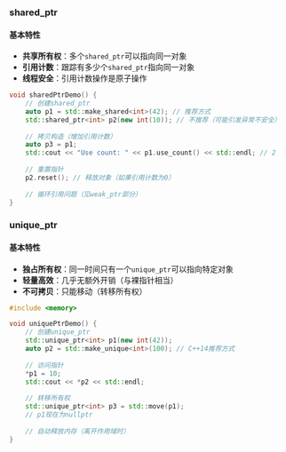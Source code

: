 ### shared_ptr

#### 基本特性

- **共享所有权**：多个`shared_ptr`可以指向同一对象
- **引用计数**：跟踪有多少个`shared_ptr`指向同一对象
- **线程安全**：引用计数操作是原子操作

```C++
void sharedPtrDemo() {
    // 创建shared_ptr
    auto p1 = std::make_shared<int>(42); // 推荐方式
    std::shared_ptr<int> p2(new int(10)); // 不推荐（可能引发异常不安全）
    
    // 拷贝构造（增加引用计数）
    auto p3 = p1;
    std::cout << "Use count: " << p1.use_count() << std::endl; // 2
    
    // 重置指针
    p2.reset(); // 释放对象（如果引用计数为0）
    
    // 循环引用问题（见weak_ptr部分）
}
```

###  unique_ptr

#### 基本特性

- **独占所有权**：同一时间只有一个`unique_ptr`可以指向特定对象
- **轻量高效**：几乎无额外开销（与裸指针相当）
- **不可拷贝**：只能移动（转移所有权）

```C++
#include <memory>

void uniquePtrDemo() {
    // 创建unique_ptr
    std::unique_ptr<int> p1(new int(42));
    auto p2 = std::make_unique<int>(100); // C++14推荐方式
    
    // 访问指针
    *p1 = 10;
    std::cout << *p2 << std::endl;
    
    // 转移所有权
    std::unique_ptr<int> p3 = std::move(p1);
    // p1现在为nullptr
    
    // 自动释放内存（离开作用域时）
}
```

